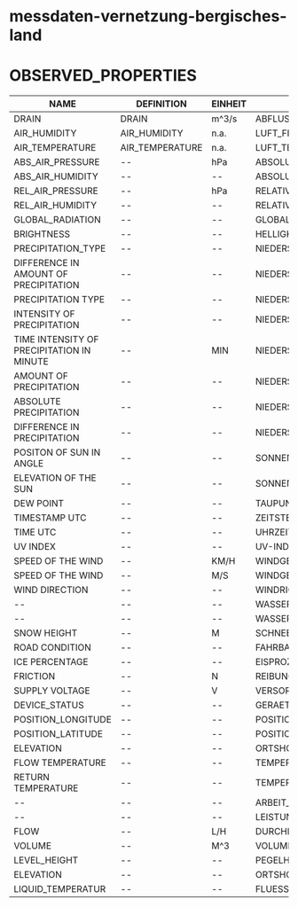 ﻿# messdaten-vernetzung-bergisches-land

# OBSERVED_PROPERTIES

| NAME | DEFINITION | EINHEIT | DEUTSCH | DESCRIPTION
-------- | -------- | -------- | -------- | --------
| DRAIN | DRAIN | m^3/s | ABFLUSS | -
| AIR_HUMIDITY | AIR_HUMIDITY  | n.a. | LUFT_FEUCHTIGKEIT | -
| AIR_TEMPERATURE | AIR_TEMPERATURE | n.a. | LUFT_TEMPERATUR | - 
| ABS_AIR_PRESSURE | -- | hPa | ABSOLUTER LUFTDRUCK | -
| ABS_AIR_HUMIDITY | -- | -- | ABSOLUTE LUFT_FEUCHTIGKEIT | -
| REL_AIR_PRESSURE | -- | hPa | RELATIVER LUFTDRUCK | -
| REL_AIR_HUMIDITY | -- | -- | RELATIVE_LUFT_FEUCHTIGKEIT | -
| GLOBAL_RADIATION | -- | -- | GLOBALSTRAHLUNG | -
| BRIGHTNESS | -- | -- | HELLIGKEIT | -
| PRECIPITATION_TYPE | -- | -- | NIEDERSCHLAGSART | -
| DIFFERENCE IN AMOUNT OF PRECIPITATION | -- | -- | NIEDERSCHALGMENGE_DIFF | -
| PRECIPITATION TYPE | -- | -- | NIEDERSCHLAGSART | -
| INTENSITY OF PRECIPITATION | -- | -- | NIEDERSCHLAGSINTENSITAET | -
| TIME INTENSITY OF PRECIPITATION IN MINUTE | -- | MIN | NIEDERSCHLAGSINTENSITAET_MINUTE | -
| AMOUNT OF PRECIPITATION | -- | -- | NIEDERSCHLAGSMENGE | -
| ABSOLUTE PRECIPITATION | -- | -- | NIEDERSCHLAG_ABS | -
| DIFFERENCE IN PRECIPITATION | -- | -- | NIEDERSCHLAG_DIFF | -
| POSITON OF SUN IN ANGLE | -- | -- | SONNENSTAND_AZIMUT | -
| ELEVATION OF THE SUN | -- | -- | SONNENSTAND_ELEVATION | -
| DEW POINT | -- | -- | TAUPUNKT_TEMPERATUR | -
| TIMESTAMP UTC | -- | -- | ZEITSTEMPEL_UTC | -
| TIME UTC | -- | -- | UHRZEIT_UTC | -
| UV INDEX | -- | -- | UV-INDEX | -
| SPEED OF THE WIND | -- | KM/H | WINDGESCHWINDIGKEIT_KM/H | -
| SPEED OF THE WIND | -- | M/S | WINDGESCHWINDIGKEIT_M/S | -
| WIND DIRECTION | -- | -- | WINDRICHTUNG | -
| -- | -- | -- | WASSERFILMHOHE | -
| -- | -- | -- | WASSERFILMHOEHE_AUF_OBERFLAECHE | -
| SNOW HEIGHT | -- | M | SCHNEEHOEHE | -
| ROAD CONDITION | -- | -- | FAHRBAHNZUSTAND | -
| ICE PERCENTAGE | -- | -- | EISPROZENT | -
| FRICTION | -- | N | REIBUNG | -
| SUPPLY VOLTAGE | -- | V | VERSORGUNGSSPANNUNG | -
| DEVICE_STATUS | -- | -- | GERAETE_STATUS | -
| POSITION_LONGITUDE | -- | -- | POSITION_LAENGENGRAD | -
| POSITION_LATITUDE | -- | -- | POSITION_BREITENGRAD | -
| ELEVATION | -- | -- | ORTSHOEHE | -
| FLOW TEMPERATURE | -- | -- | TEMPERATUR_VORLAUF | -
| RETURN TEMPERATURE| -- | -- | TEMPERATUR_RUECKLAUF | -
| -- | -- | -- | ARBEIT_WAERME | -
| -- | -- | -- | LEISTUNG_WAERME | -
| FLOW | -- | L/H | DURCHFLUSS | -
| VOLUME | -- | M^3 | VOLUMEN | -
| LEVEL_HEIGHT | -- | -- | PEGELHOEHE | -
| ELEVATION | -- | -- | ORTSHOEHE | -
| LIQUID_TEMPERATUR | -- | -- | FLUESSIGKEITSTEMPERATUR | -
